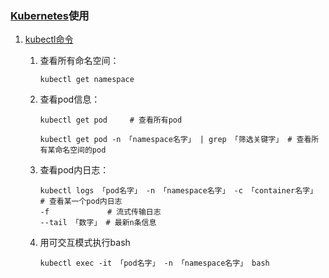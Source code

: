 ### [Kubernetes](https://github.com/kubernetes/kubernetes)使用

1. [kubectl命令](https://kubernetes.io/docs/reference/generated/kubectl/kubectl-commands)

    1. 查看所有命名空间：

        `kubectl get namespace`
    2. 查看pod信息：

        ```shell
        kubectl get pod     # 查看所有pod

        kubectl get pod -n 「namespace名字」 | grep 「筛选关键字」 # 查看所有某命名空间的pod
        ```
    3. 查看pod内日志：

        ```shell
        kubectl logs 「pod名字」 -n 「namespace名字」 -c 「container名字」  # 查看某一个pod内日志
        -f             # 流式传输日志
        --tail 「数字」 # 最新n条信息
        ```
    3. 用可交互模式执行bash

        `kubectl exec -it 「pod名字」 -n 「namespace名字」 bash`
